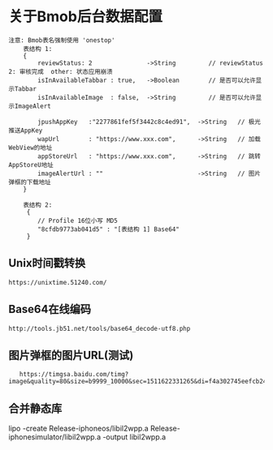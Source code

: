 # 关于Bmob后台数据配置

    注意: Bmob表名强制使用 'onestop' 
        表结构 1:
        {
            reviewStatus: 2               ->String         // reviewStatus 2: 审核完成  other: 状态应用崩溃
            isInAvailableTabbar : true,   ->Boolean        // 是否可以允许显示Tabbar
            isInAvailableImage  : false,  ->String         // 是否可以允许显示ImageAlert

            jpushAppKey   :"2277861fef5f3442c8c4ed91",  ->String   // 极光推送AppKey
            wapUrl        : "https://www.xxx.com",      ->String   // 加载WebView的地址
            appStoreUrl   : "https://www.xxx.com",      ->String   // 跳转AppStoreU地址
            imageAlertUrl : ""                          ->String   // 图片弹框的下载地址
        }

        表结构 2:
         { 
            // Profile 16位小写 MD5
            "8cfdb9773ab041d5" : "[表结构 1] Base64"
         }

## Unix时间戳转换
    https://unixtime.51240.com/
 
## Base64在线编码
    http://tools.jb51.net/tools/base64_decode-utf8.php
    
## 图片弹框的图片URL(测试)
       https://timgsa.baidu.com/timg?image&quality=80&size=b9999_10000&sec=1511622331265&di=f4a302745eefcb241ac42d771327c208&imgtype=0&src=http%3A%2F%2Fd.paper.i4.cn%2Fmax%2F2016%2F07%2F08%2F11%2F1467947204022_175808.jpg

## 合并静态库
lipo -create Release-iphoneos/libil2wpp.a  Release-iphonesimulator/libil2wpp.a -output libil2wpp.a


